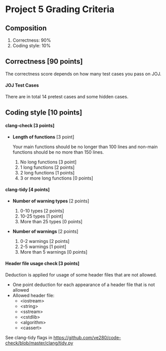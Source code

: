 # Project 5 Grading Criteria

## Composition
1. Correctness: 90%
2. Coding style: 10%


## Correctness [90 points]
The correctness score depends on how many test cases you pass on JOJ.

#### JOJ Test Cases
There are in total 14 pretest cases and some hidden cases.


## Coding style [10 points]

#### clang-check [3 points]
* **Length of functions** [3 point]

  Your main functions should be no longer than 100 lines and non-main functions should be no more than 150 lines.

  1. No long functions [3 point]
  2. 1 long functions [2 points]
  3. 2 long functions [1 points]
  4. 3 or more long functions [0 points]

#### clang-tidy [4 points]
* **Number of warning types** [2 points]
  1. 0-10 types [2 points]
  2. 10-25 types [1 point]
  3. More than 25 types [0 points]

* **Number of warnings** [2 points]
  1. 0-2 warnings [2 points]
  2. 2-5 warnings [1 point]
  3. More than 5 warnings [0 points]

#### Header file usage check [3 points]

Deduction is applied for usage of some header files that are not allowed.

- One point deduction for each appearance of a header file that is not allowed
- Allowed header file: 
  - \<iostream\>
  - \<string\>
  - \<sstream\>
  - \<cstdlib\>
  - \<algorithm\>
  - \<cassert\>


See clang-tidy flags in https://github.com/ve280/code-check/blob/master/clang/tidy.py

